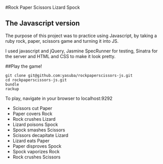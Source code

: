 #Rock Paper Scissors Lizard Spock
## The Javascript version

The purpose of this project was to practice using Javascript, by taking a ruby rock, paper, scissors game and turning it into JS.

I used javascript and jQuery, Jasmine SpecRunner for testing, Sinatra for the server and HTML and CSS to make it look pretty.

##Play the game!

    git clone git@github.com:yasuba/rockpaperscissors-js.git
    cd rockpaperscissors-js.git
    bundle
    rackup
    
To play, navigate in your browser to localhost:9292

* Scissors cut Paper
* Paper covers Rock
* Rock crushes Lizard
* Lizard poisons Spock
* Spock smashes Scissors
* Scissors decapitate Lizard
* Lizard eats Paper
* Paper disproves Spock
* Spock vaporizes Rock
* Rock crushes Scissors

